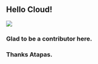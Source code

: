 ## Hello Cloud!
<img src="../1_dXGDvAjiOmctAdDvYP38Ew.gif">

### Glad to be a contributor here.
### Thanks Atapas. 
